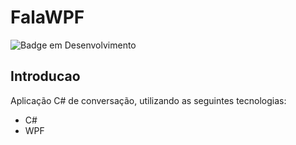 # FalaWPF
![Badge em Desenvolvimento](https://img.shields.io/static/v1?label=STATUS&message=FINALIZADO&color=GREEN&style=for-the-badge)
## Introducao
Aplicação C# de conversação, utilizando as seguintes tecnologias:
* C#
* WPF